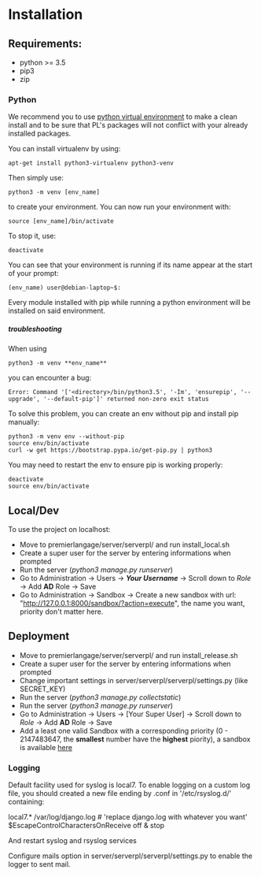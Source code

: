 # Installation

## Requirements:
- python >= 3.5
- pip3
- zip

### Python
We recommend you to use [python virtual environment](https://docs.python.org/3/tutorial/venv.html) to make a clean install and to be 
sure that PL's packages will not conflict with your already installed packages.

You can install virtualenv by using:

    apt-get install python3-virtualenv python3-venv

Then simply use:

    python3 -m venv [env_name]

to create your environment. You can now run your environment with:

    source [env_name]/bin/activate
    
To stop it, use:

    deactivate

You can see that your environment is running if its name appear at the start of your prompt:

    (env_name) user@debian-laptop~$:

Every module installed with pip while running a python environment will be installed on said environment.

##### troubleshooting
When using

    python3 -m venv **env_name**

you can encounter a bug:

    Error: Command '['<directory>/bin/python3.5', '-Im', 'ensurepip', '--upgrade', '--default-pip']' returned non-zero exit status

To solve this problem, you can create an env without pip and install pip manually:

    python3 -m venv env --without-pip
    source env/bin/activate
    curl -w get https://bootstrap.pypa.io/get-pip.py | python3

You may need to restart the env to ensure pip is working properly:

    deactivate
    source env/bin/activate

## Local/Dev
To use the project on localhost:

- Move to premierlangage/server/serverpl/ and run install_local.sh
- Create a super user for the server by entering informations when prompted
- Run the server (*python3 manage.py runserver*)
- Go to Administration -> Users -> ***Your Username*** -> Scroll down to *Role* -> Add **AD** Role -> Save
- Go to Administration -> Sandbox -> Create a new sandbox with url: "http://127.0.0.1:8000/sandbox/?action=execute", the name you want, priority don't matter here.

## Deployment
- Move to premierlangage/server/serverpl/ and run install_release.sh
- Create a super user for the server by entering informations when prompted
- Change important settings in server/serverpl/serverpl/settings.py (like SECRET_KEY)
- Run the server (*python3 manage.py collectstatic*)
- Run the server (*python3 manage.py runserver*)
- Go to Administration -> Users -> [Your Super User] -> Scroll down to *Role* -> Add **AD** Role -> Save
- Add a least one valid Sandbox with a corresponding priority (0 - 2147483647, the **smallest** number have the **highest** piority), a sandbox is available [here](https://git-etud.u-pem.fr/pl-sandbox.git)

### Logging
Default facility used for syslog is local7.
To enable logging on a custom log file, you should created a new file ending by .conf in '/etc/rsyslog.d/' containing:

  local7.*	/var/log/django.log # 'replace django.log with whatever you want'
  $EscapeControlCharactersOnReceive off
  & stop

And restart syslog and rsyslog services

Configure mails option in server/serverpl/serverpl/settings.py to enable the logger to sent mail.
